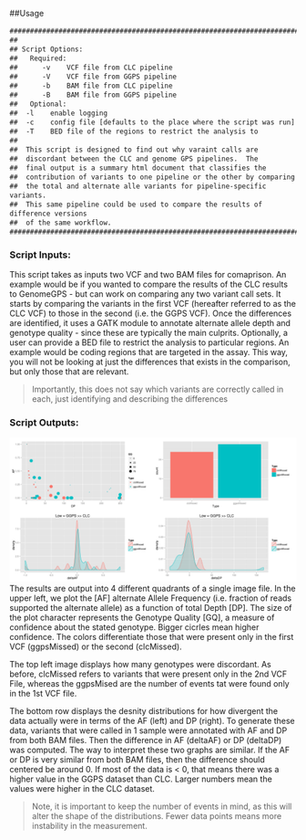 ##Usage
```
##########################################################################################################
##
## Script Options:
##   Required:
##      -v    VCF file from CLC pipeline
##      -V    VCF file from GGPS pipeline
##      -b    BAM file from CLC pipeline
##      -B    BAM file from GGPS pipeline
##   Optional:
##	-l    enable logging
##	-c    config file [defaults to the place where the script was run]
##	-T    BED file of the regions to restrict the analysis to
##
## 	This script is designed to find out why varaint calls are
##	discordant between the CLC and genome GPS pipelines.  The
##	final output is a summary html document that classifies the
##	contribution of variants to one pipeline or the other by comparing
## 	the total and alternate alle variants for pipeline-specific variants.
## 	This same pipeline could be used to compare the results of difference versions
##	of the same workflow.
#########################################################################################################
```

### Script Inputs:
This script takes as inputs two VCF and two BAM files for comaprison.  An example would be if you wanted to compare the results of the CLC results to GenomeGPS - but can work on comparing any two variant call sets.  It starts by comparing the variants in the first VCF (hereafter referred to as the CLC VCF) to those in the second (i.e. the GGPS VCF).  Once the differences are identified, it uses a GATK module to annotate alternate allele depth and genotype quality - since these are typically the main culprits.  Optionally, a user can provide a BED file to restrict the analysis to particular regions.  An example would be coding regions that are targeted in the assay.  This way, you will not be looking at just the differences that exists in the comparison, but only those that are relevant.  

> Importantly, this does not say which variants are correctly called in each, just identifying and describing the differences

### Script Outputs:
![An image should be displayed here](https://github.com/Steven-N-Hart/CGSL-scripts/blob/master/DifferenceAssessment/images/DifferenceAssessment.png "Output image file")
The results are output into 4 different quadrants of a single image file.  In the upper left, we plot the [AF] alternate Allele Frequency (i.e. fraction of reads supported the alternate allele) as a function of total Depth [DP].  The size of the plot character represents the Genotype Quality [GQ], a measure of confidence about the stated genotype.  Bigger cicrles mean higher confidence.  The colors differentiate those that were present only in the first VCF (ggpsMissed) or the second (clcMissed).

The top left image displays how many genotypes were discordant.  As before, clcMissed refers to variants that were present only in the 2nd VCF File, whereas the ggpsMised are the number of events tat were found only in the 1st VCF file.

The bottom row displays the desnity distributions for how divergent the data actually were in terms of the AF (left) and DP (right).  To generate these data, variants that were called in 1 sample were annotated with AF and DP from both BAM files.  Then the difference in AF (deltaAF) or DP (deltaDP) was computed.  The way to interpret these two graphs are similar.  If the AF or DP is very similar from both BAM files, then the difference should centered be around 0.  If most of the data is < 0, that means there was a higher value in the GGPS dataset than CLC.  Larger numbers mean the values were higher in the CLC dataset.

> Note, it is important to keep the number of events in mind, as this will alter the shape of the distributions.  Fewer data points means more instability in the measurement.


